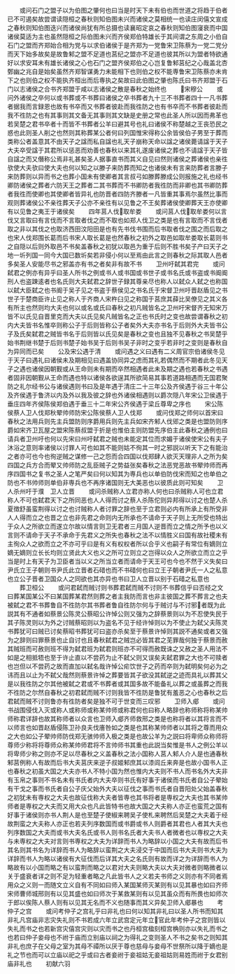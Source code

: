 <!-- { "loadSidebar": true } -->
　　或问石门之盟子以为伯图之肇何也曰当是时天下未有伯也而世道之将趋于伯者已不可遏矣故尝谓读隠桓之春秋则知伯图未兴而诸侯之莫相统一也读庄闵僖文宣成之春秋则知伯图迭兴而诸侯尚犹有所总摄也读襄昭定哀之春秋则知伯图寖衰而中国诸侯莫适为主也虽然隠桓之际伯图未兴而齐侯郑伯特雄长于其间谓之东周之小伯自石门之盟而齐郑始合相为党与以求伯诸侯于是齐郑为一党鲁宋卫陈蔡为一党二党分而天下始多故矣是故鲁邾之盟不足道也莒纪之盟亦不足道也彼其所以为盟者特欲通好以求安耳未有雄长诸侯之心也石门之盟齐侯郑伯之心岂复鲁邾莒纪之心哉盖北杏鄄幽之兆自是始矣虽然齐郑智谋勇力未能相下也则伯之权不能専鲁宋卫陈蔡亦未肯下之也则伯之权不能执齐桓出而后専执之矣故曰此伯图之肇也陈氏曰书齐郑盟于石门以志诸侯之合书齐郑盟于咸以志诸侯之散是春秋之始终也
　　宋穆公
　　或问外诸侯之卒何以或书葬或不书葬曰诸侯之卒书葬者九十三不书葬者四十一凡书葬者据我而言録恩也故有书卒而又书葬者彼赴而我徃防之也有书卒而不书葬者彼赴而我不徃防之也有其事则其文备无其事则其文缺是史册之常也此圣人所以因而弗革也若吴楚之君书卒者十而皆不书葬者公羊曰避其号也礼曰诸侯不称楚越之王丧恐民之惑也此则圣人削之也然则其称葬某公者何曰列国惟宋得称公余皆侯伯子男至于葬而类称公者盖意其不由天子之諡而私自諡也礼天子崩称天命以諡之诸侯薨请諡于天子大夫卒受諡于其君所以惩恶而劝善也春秋以来其礼遂废诸侯之葬也不请諡于天子皆自諡之而又僭称公焉非礼甚矣圣人据事直书而其义自见曰然则诸侯之葬诸侯也亲徃欤使大夫欤曰使大夫也何以知之以滕子来防葬而知之也诸侯未有言来防葬者言滕子来防葬则以异而书之也葬小国未有使卿者其言叔弓如滕葬滕成公则报施之礼也经书卿防诸侯之葬者六防天王之葬者二其书葬而不书卿防者我徃防而非卿也其书卿防葬者我徃而使卿也其使卿者皆异礼也防晋者四防齐滕者一凡皆重其事焉尔虽然比事而观则葬诸侯公不亲徃葬天子公亦不亲徃有以见鲁之不王矣葬诸侯使卿葬天王亦使卿有以见鲁之夷王于诸侯矣
　　四年莒人伐取牟娄
　　或问莒人伐取牟娄何以言伐又言取曰有言伐而不言取者伐之而不取也如郑人伐卫之类是也有言取而不言伐者取之非以其伐之也取济西田汶阳田是也有先书伐书围而后书取者伐之围之而后取之也宋人伐郑围长葛而后书宋人取长葛是也然春秋之初外之取邑如取牟娄取长葛则书之自隠以后则外取邑不书矣盖春秋之初犹以取邑为重于后则不胜书矣子产曰天子之地一圻列国一同今大国已数圻矣若非侵小何以至焉由此言之则春秋之际其取人邑者多矣圣人安能尽书之邪盖亦有书之者矣非有故不书
　　卫州吁弑其君完
　　或问弑君之例亦有异乎曰圣人所书之例或书人或书国或书世子或书名氏或书盗或书阍阍刑人也盗踈逺者也名氏则大夫弑君之辞世子録其尊亲尽也称人以弑众人弑之也称国以弑大臣弑之也书阍于吴子见之书盗于蔡侯见之书名氏于宋督卫州吁晋赵盾见之书世子于楚商臣许止见之称人于齐商人宋杵臼见之称国于莒庶其薛比吴僚见之其义各有所主也然则均大夫也何以或名或氏曰春秋之初凡贼皆名之卫州吁宋督齐无知宋万皆不以氏见自晋里克而大夫以氏见矣凡贼皆名之正也书氏时之变也故尝谓春秋之初内大夫皆书名惟卒则称公子于后则皆称公子者矣外大夫亦书名于后则外大夫皆书公子及氏矣弑君之贼皆书名于后则皆以氏见矣是春秋之变也且独不见春秋之书吴楚乎始书荆继书楚于后则书楚子始书吴于后则书吴子非时之变乎若非时之变则是春秋自为异同而已矣
　　公及宋公遇于清
　　或问遇之义曰遇有二义周官宗伯诸侯冬见于天子曰遇礼曰诸侯未及期相见曰遇盖协同异之虑而其礼若偶然而不期者此冬见天子之遇也诸侯因朝觐或从王命则未有期而卒然相遇者此未及期之遇也若春秋之书遇者固非因朝觐从王命而遇也特以诸侯各欲逞其所欲简易其事若道路相遇而无国君聚防之礼尔经书公与诸侯遇则书曰及是年遇于清庄二十三年公及齐侯遇于谷三十年公及齐侯遇于鲁济以内及外以我及彼之辞也外诸侯相遇则以爵次隠八年宋公卫侯遇于垂庄四年齐侯陈侯郑伯遇于垂三十二年宋公齐侯遇于梁丘尊卑之序也
　　宋公陈侯蔡人卫人伐郑秋翚帅师防宋公陈侯蔡人卫人伐郑
　　或问伐郑之师何以首宋曰春秋之法用兵则先主兵盟防则序爵用兵则先主兵如宋齐邾人伐郳之类是也盟防则序爵如宋齐卫瓦屋之盟宋陈蔡叔盟于折是也惟伯主则防盟先序伯主此春秋之通例也曰请兵者卫州吁也何以先宋曰州吁弑君之贼也未能定其位而求媚于诸侯使宋公有夫子沐浴之意则率诸侯以讨罪人可也如其不能则姑不徇其一时之邪説以听天下之有能治之者亦可也今也徇逆贼之谋修一己之怨而合四国以伐郑肆人欲灭天理非人之所为矣四国之兵方合而翚又帅师防之乱臣贼子之势益张矣春秋之法恶党恶故书翚帅师而再序四国书之复书之圣人之笔严矣曰何以知其为専兵也以单伯防伐宋而知之也单伯之防也不书帅师则单伯非専兵也不再序诸国则无大美恶也以彼质此则可知矣
　　卫人杀州吁于濮　卫人立晋
　　或问杀贼称人立君亦称人何也曰杀贼称人可也立君称人不可也弑君天下之所同恶也人人得而讨之蔡人杀陈佗则异邦得以讨之也楚人杀夏徴舒虽蛮荆得以讨之也讨贼称人者讨罪之辞也至于立君则必内有所承上有所受非人人得而立之也晋之立也非先君之命则内无所承也不请命于天子则上无所受也特出于众人之所欲立而遂立尔故以情言则卫无君者三月国人逆晋而立之情之所予也以义言则不请命于天子不承命于先君义之所失也春秋之法不以情胜义曰国有故社稷未有主徇众人之欲而立之不亦可乎曰是有义有权权者所以合乎义也嗣子有常位有嫡则立嫡无嫡则立长长均则立贤此大义也义之所可立则立之岂得以众人之所欲立而立之乎当是时上有天子为卫臣者当以义之所当立者而请命于天王可也今也不然于义失矣曰尹氏立王子朝则书尹氏此立晋者石碏也而不书碏何也曰立王子朝者尹氏一人之私意也立公子晋者卫国众人之同欲也其亦异也书曰卫人立晋以别于石碏之私意也
　　葬卫桓公
　　或问君弑而贼讨则书葬君弑而贼不讨则不书葬信乎曰否经之文曰葬某国某公不曰某国葬某君然则葬之者主我防而言也非主彼国之葬不葬言之也夫被弑之君不书葬鲁自不徃防尔其书葬者鲁自徃防尔何与于贼讨与不讨邪者既为此説其有不通者如蔡景公陈灵公蔡昭公许悼公则又强为之辞蔡景则以为不忍使失民于其子陈灵则以为外之讨贼蔡昭则以为盗名不见于经许悼则以为不使止为弑父夫陈灵书葬犹可曰贼已讨矣蔡昭书葬犹可曰盗亦杀矣至于蔡景许悼则其説不通矣或者又强为之辞则曰罪蔡景也止自讨也且春秋弑君之贼岂必皆其君之芜罪哉何独于蔡景而赦其贼班而可赦则班不得为弑君班为弑君则班亦不可得而赦既诛之又赦之圣人用法不如是之相抵牾也至于许止直以不尝药为止不弑父则又误矣夫弑君罪之大也不可赎者也岂但以不尝药之故而直加以弑名哉许悼公疟饮世子之药而卒则为弑明矣何必为之讳而且以止为不弑父哉然则蔡景许悼之葬要皆其子欲没其弑逆之迹而具礼以葬其父是以我徃防之尔其他被弑之君或不书葬者或其国多故不能备礼以葬之或虽葬之而我不徃防之尔然自春秋之初君弑而贼不讨则我皆不徃防是鲁犹有羞恶之心也春秋之后君弑而贼不讨则鲁亦有徃防者矣是独不可于世变而三叹邪
　　卫师入郕
　　或问书战围侵伐入灭或称人或称师或称某帅师或称君何也曰称人略辞也称师称将称某帅师称君详辞也故其称师者以众言也卫师入郕齐师救邢之类是也称将者以其将言而不以师言也如晋赵盾侵陈卫孙良夫伐廧咎如之类是也其称某帅师者以其将之尊而用众之大也如公子翚帅师防伐郑无骇帅师入极之类是也故公羊为之説曰将卑师众称师将尊师少称将将尊师众称某帅师君将不言帅师书其重也此説当矣惟是书人之例公羊以将卑师少称之则亦不足以尽春秋之义盖春秋之法小国称人莒人邾人介人是也通春秋邾莒例称人有故而后书大夫莒庆来逆子叔姬邾庶其以漆闾丘来奔是也故小国书人正也春秋之初虽大国之大夫亦书人不特小国为然也惟内大夫则不书人而书名外大夫非有玉帛之事则不书名未有书氏者内大夫卒则书氏有好事于诸侯而书氏者自公子翚始有干戈之事而书氏者自公子庆父始外大夫以征伐之事而书氏者自晋阳处父始盖春秋之初犹未有専权之大夫也故征伐称大夫者皆専也其书将者是専权之大夫也其书某帅师者是専权之大夫而又用大众也凡此皆特书也故大国之大夫称人亦正也蛮荒之国有好事于诸侯则亦书人荆人是也至楚子使椒来聘吴子使札来聘然后吴楚之大夫着于经故荆蛮之大夫称人亦正也若夫列序数国而或书爵或书人则爵者其君也人者其大夫也列序数国之大夫而或书大夫名氏或书人则书名氏者大夫书人者微者也以専权之大夫与未専权之大夫对言则书専权之大夫为详辞而书人为略辞以小国之大夫有故而后书其名则其书名为详辞而书人为略辞以蛮荆之大夫浸交于中国而后书大夫则书大夫为详辞而书人为略以诸侯有大征伐而后详其大夫之名氏则有故而详之为详辞而书人为略故有以小国而略之有以蛮荆而略之以君对大夫则略大夫以大夫对微者则略微者以关于盛衰者详之则不足为轻重者略之凡此皆书人之义若夫书师之义则亦有不同者焉用众之义则一而随文立义自有不同如曰师入某国某师灭某则有以见其暴也如曰齐师宋师曹师城邢则有以见其盛也如曰师次于某救某则有以见其虽众而有所畏也如师次于郎以俟陈人蔡人则有以见其无名而不义也随事而其义异矣卫师入郕暴也
　　考仲子之宫
　　或问考仲子之宫礼乎曰非礼也曰何以知其非礼曰以圣人所书而知其非礼凡宫庙非志灾失礼则不书若成六年立武宫定元年立官此年考仲子之宫则皆以失礼而书之也若新宫灾僖宫灾则以灾而书之也丹桓宫楹刻桓宫桷则亦以失礼而书之也若曰仲子妾母也不祔于庙而立别庙以祠之为得礼之变则圣人不书之矣书之则知其非礼也庶子在父母之室为其母不禫所以厌于尊也慈母与妾母不世祭所以降于嫡也是礼之节也而可以立庙以祀之乎或曰古者妾祔于妾祖姑无妾祖姑则易姓而祔于女君别庙非礼也
　　初献六羽
